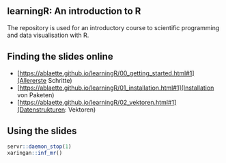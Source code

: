 ## learningR: An introduction to R

The repository is used for an introductory course to scientific programming and data visualisation with R.


## Finding the slides online

- [https://ablaette.github.io/learningR/00_getting_started.html#1](Allererste Schritte)
- [https://ablaette.github.io/learningR/01_installation.html#1](Installation von Paketen)
- [https://ablaette.github.io/learningR/02_vektoren.html#1](Datenstrukturen: Vektoren)


## Using the slides

```r
servr::daemon_stop(1)
xaringan::inf_mr()
```

